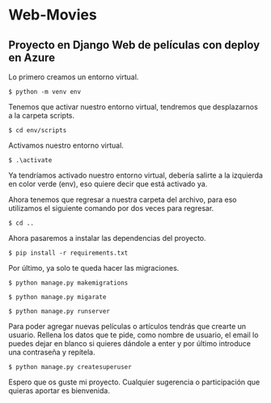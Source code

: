 # Web-Movies
Proyecto en Django Web de películas con deploy en Azure
----------------------------------------------------------

Lo primero creamos un entorno virtual.

```
$ python -m venv env
```

Tenemos que activar nuestro entorno virtual, tendremos que desplazarnos a la carpeta scripts.
```
$ cd env/scripts
```
Activamos nuestro entorno virtual.
```
$ .\activate
```
Ya tendríamos activado nuestro entorno virtual, debería salirte a la izquierda en color verde (env), eso quiere decir que está activado ya.

Ahora tenemos que regresar a nuestra carpeta del archivo, para eso utilizamos el siguiente comando por dos veces para regresar.
```
$ cd .. 
```
Ahora pasaremos a instalar las dependencias del proyecto.
```
$ pip install -r requirements.txt
```
Por último, ya solo te queda hacer las migraciones.
```
$ python manage.py makemigrations
```
```
$ python manage.py migarate
```
```
$ python manage.py runserver
```
Para poder agregar nuevas películas o artículos tendrás que crearte un usuario. Rellena los datos que te pide, como nombre de usuario,
el email lo puedes dejar en blanco si quieres dándole a enter y por último introduce una contraseña y repítela.
```
$ python manage.py createsuperuser
```

Espero que os guste mi proyecto.
Cualquier sugerencia o participación que quieras aportar es bienvenida.


